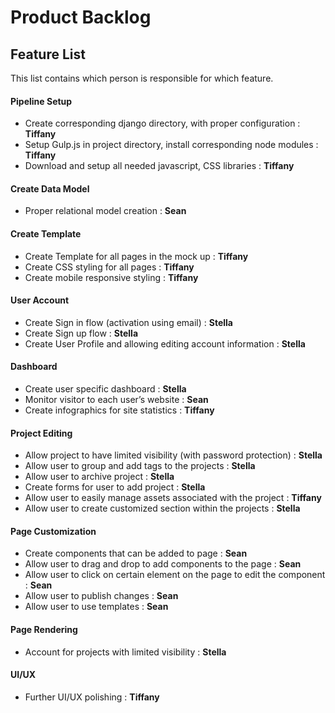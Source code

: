 # Product Backlog

## Feature List

This list contains which person is responsible for which feature. 

#### Pipeline Setup
- Create corresponding django directory, with proper configuration : **Tiffany**
- Setup Gulp.js in project directory, install corresponding node modules : **Tiffany**
- Download and setup all needed javascript, CSS libraries : **Tiffany**
#### Create Data Model
- Proper relational model creation : **Sean**
#### Create Template
- Create Template for all pages in the mock up : **Tiffany**
- Create CSS styling for all pages : **Tiffany**
- Create mobile responsive styling : **Tiffany**
#### User Account
- Create Sign in flow (activation using email) : **Stella**
- Create Sign up flow : **Stella**
- Create User Profile and allowing editing account information : **Stella**
#### Dashboard
- Create user specific dashboard : **Stella**
- Monitor visitor to each user’s website : **Sean**
- Create infographics for site statistics : **Tiffany**
#### Project Editing
- Allow project to have limited visibility (with password protection) : **Stella**
- Allow user to group and add tags to the projects : **Stella**
- Allow user to archive project : **Stella**
- Create forms for user to add project : **Stella**
- Allow user to easily manage assets associated with the project : **Tiffany**
- Allow user to create customized section within the projects : **Stella**
#### Page Customization
- Create components that can be added to page : **Sean**
- Allow user to drag and drop to add components to the page : **Sean**
- Allow user to click on certain element on the page to edit the component : **Sean**
- Allow user to publish changes : **Sean**
- Allow user to use templates : **Sean**
#### Page Rendering
- Account for projects with limited visibility : **Stella**

#### UI/UX
- Further UI/UX polishing : **Tiffany**

